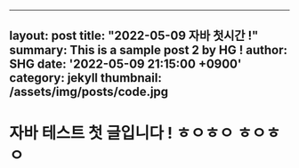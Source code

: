 
---
layout: post
title:  "2022-05-09 자바 첫시간 !"
summary: This is a sample post 2 by HG !
author: SHG
date: '2022-05-09 21:15:00 +0900'
category: jekyll
thumbnail: /assets/img/posts/code.jpg
---

# 자바 테스트 첫 글입니다 !  ㅎㅇㅎㅇ  ㅎㅇㅎㅇ







